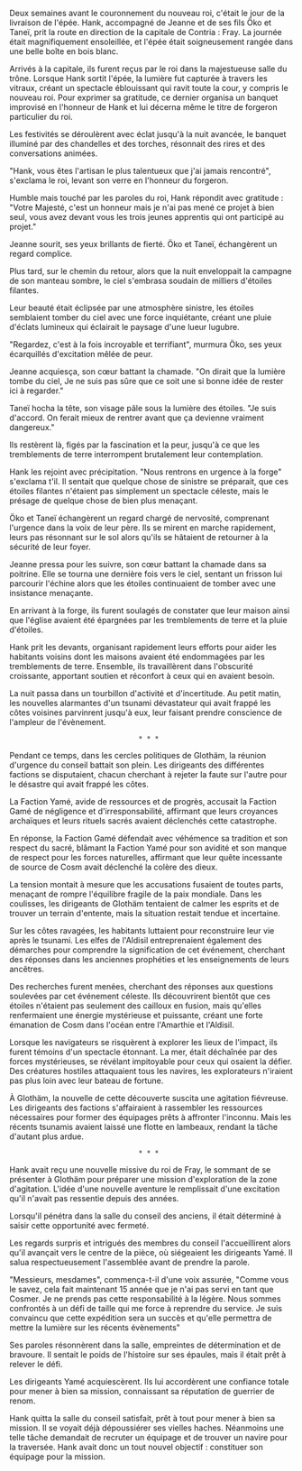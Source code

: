 Deux semaines avant le couronnement du nouveau roi, c'était le jour de la livraison de l'épée. Hank, accompagné de Jeanne et de ses fils Öko et Taneï, prit la route en direction de la capitale de Contria : Fray. La journée était magnifiquement ensoleillée, et l'épée était soigneusement rangée dans une belle boîte en bois blanc.

Arrivés à la capitale, ils furent reçus par le roi dans la majestueuse salle du trône. Lorsque Hank sortit l'épée, la lumière fut capturée à travers les vitraux, créant un spectacle éblouissant qui ravit toute la cour, y compris le nouveau roi. Pour exprimer sa gratitude, ce dernier organisa un banquet improvisé en l'honneur de Hank et lui décerna même le titre de forgeron particulier du roi.

Les festivités se déroulèrent avec éclat jusqu'à la nuit avancée, le banquet illuminé par des chandelles et des torches, résonnait des rires et des conversations animées.

"Hank, vous êtes l'artisan le plus talentueux que j'ai jamais rencontré", s'exclama le roi, levant son verre en l'honneur du forgeron.

Humble mais touché par les paroles du roi, Hank répondit avec gratitude : "Votre Majesté, c'est un honneur mais je n'ai pas mené ce projet à bien seul, vous avez devant vous les trois jeunes apprentis qui ont participé au projet."

Jeanne sourit, ses yeux brillants de fierté.
Öko et Taneï, échangèrent un regard complice.


Plus tard, sur le chemin du retour, alors que la nuit enveloppait la campagne de son manteau sombre, le ciel s'embrasa soudain de milliers d'étoiles filantes.

Leur beauté était éclipsée par une atmosphère sinistre, les étoiles semblaient tomber du ciel avec une force inquiétante, créant une pluie d'éclats lumineux qui éclairait le paysage d'une lueur lugubre.

"Regardez, c'est à la fois incroyable et terrifiant", murmura Öko, ses yeux écarquillés d'excitation mêlée de peur.

Jeanne acquiesça, son cœur battant la chamade. "On dirait que la lumière tombe du ciel, Je ne suis pas sûre que ce soit une si bonne idée de rester ici à regarder."

Taneï hocha la tête, son visage pâle sous la lumière des étoiles. "Je suis d'accord. On ferait mieux de rentrer avant que ça devienne vraiment dangereux."

Ils restèrent là, figés par la fascination et la peur, jusqu'à ce que les tremblements de terre interrompent brutalement leur contemplation. 

Hank les rejoint avec précipitation. "Nous rentrons en urgence à la forge" s'exclama t'il.
Il sentait que quelque chose de sinistre se préparait, que ces étoiles filantes n'étaient pas simplement un spectacle céleste, mais le présage de quelque chose de bien plus menaçant.

Öko et Taneï échangèrent un regard chargé de nervosité, comprenant l'urgence dans la voix de leur père. Ils se mirent en marche rapidement, leurs pas résonnant sur le sol alors qu'ils se hâtaient de retourner à la sécurité de leur foyer.

Jeanne pressa pour les suivre, son cœur battant la chamade dans sa poitrine. Elle se tourna une dernière fois vers le ciel, sentant un frisson lui parcourir l'échine alors que les étoiles continuaient de tomber avec une insistance menaçante.

En arrivant à la forge, ils furent soulagés de constater que leur maison ainsi que l'église  avaient été épargnées par les tremblements de terre et la pluie d'étoiles. 

Hank prit les devants, organisant rapidement leurs efforts pour aider les habitants voisins dont les maisons avaient été endommagées par les tremblements de terre. Ensemble, ils travaillèrent dans l'obscurité croissante, apportant soutien et réconfort à ceux qui en avaient besoin.

La nuit passa dans un tourbillon d'activité et d'incertitude. Au petit matin, les nouvelles alarmantes d'un tsunami dévastateur qui avait frappé les côtes voisines parvinrent jusqu'à eux, leur faisant prendre conscience de l'ampleur de l'évènement. 


									* * *

Pendant ce temps, dans les cercles politiques de Glothäm, la réunion d'urgence du conseil battait son plein. Les dirigeants des différentes factions se disputaient, chacun cherchant à rejeter la faute sur l'autre pour le désastre qui avait frappé les côtes.

La Faction Yamé, avide de ressources et de progrès, accusait la Faction Gamé de négligence et d'irresponsabilité, affirmant que leurs croyances archaïques et leurs rituels sacrés avaient déclenchés cette catastrophe.

En réponse, la Faction Gamé défendait avec véhémence sa tradition et son respect du sacré, blâmant la Faction Yamé pour son avidité et son manque de respect pour les forces naturelles, affirmant que leur quête incessante de source de Cosm avait déclenché la colère des dieux.

La tension montait à mesure que les accusations fusaient de toutes parts, menaçant de rompre l'équilibre fragile de la paix mondiale. Dans les coulisses, les dirigeants de Glothäm tentaient de calmer les esprits et de trouver un terrain d'entente, mais la situation restait tendue et incertaine.

 Sur les côtes ravagées, les habitants luttaient pour reconstruire leur vie après le tsunami. Les elfes de l'Aldisil entreprenaient également des démarches pour comprendre la signification de cet événement, cherchant des réponses dans les anciennes prophéties et les enseignements de leurs ancêtres.

Des recherches furent menées, cherchant des réponses aux questions soulevées par cet événement céleste. Ils découvrirent bientôt que ces étoiles n'étaient pas seulement des cailloux en fusion, mais qu'elles renfermaient une énergie mystérieuse et puissante, créant une forte émanation de Cosm dans l'océan entre l'Amarthie et l'Aldisil.

Lorsque les navigateurs se risquèrent à explorer les lieux de l'impact, ils furent témoins d'un spectacle étonnant. La mer, était déchaînée par des forces mystérieuses, se révélant impitoyable pour ceux qui osaient la défier.
Des créatures hostiles attaquaient tous les navires, les explorateurs n'iraient pas plus loin avec leur bateau de fortune.

À Glothäm, la nouvelle de cette découverte suscita une agitation fiévreuse. Les dirigeants des factions s'affairaient à rassembler les ressources nécessaires pour former des équipages prêts à affronter l'inconnu. Mais les récents tsunamis avaient laissé une flotte en lambeaux, rendant la tâche d'autant plus ardue.

									* * *

Hank avait reçu une nouvelle missive du roi de Fray, le sommant de se présenter à Glothäm pour préparer une mission d'exploration de la zone d'agitation. L'idée d'une nouvelle aventure le remplissait d'une excitation qu'il n'avait pas ressentie depuis des années.

Lorsqu'il pénétra dans la salle du conseil des anciens, il était déterminé à saisir cette opportunité avec fermeté.

Les regards surpris et intrigués des membres du conseil l'accueillirent alors qu'il avançait vers le centre de la pièce, où siégeaient les dirigeants Yamé. Il salua respectueusement l'assemblée avant de prendre la parole.

"Messieurs, mesdames", commença-t-il d'une voix assurée, "Comme vous le savez, cela fait maintenant 15 année que je n'ai pas servi en tant que Cosmer. Je ne prends pas cette responsabilité à la légère. Nous sommes confrontés à un défi de taille qui me force à reprendre du service. Je suis convaincu que cette expédition sera un succès et qu'elle permettra de mettre la lumière sur les récents évènements"

Ses paroles résonnèrent dans la salle, empreintes de détermination et de bravoure. Il sentait le poids de l'histoire sur ses épaules, mais il était prêt à relever le défi.

Les dirigeants Yamé acquiescèrent. Ils lui accordèrent une confiance totale pour mener à bien sa mission, connaissant sa réputation de guerrier de renom.

Hank quitta la salle du conseil satisfait, prêt à tout pour mener à bien sa mission. 
Il se voyait déjà dépoussiérer ses vielles haches. Néanmoins une telle tâche demandait de recruter un équipage et de trouver un navire pour la traversée. Hank avait donc un tout nouvel objectif : constituer son équipage pour la mission.